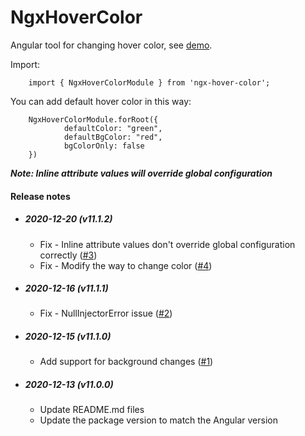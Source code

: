 # NgxHoverColor

Angular tool for changing hover color, see [demo](https://stackblitz.com/edit/ngx-hover-color-example).

Import:

        import { NgxHoverColorModule } from 'ngx-hover-color';

You can add default hover color in this way:

        NgxHoverColorModule.forRoot({
                defaultColor: "green",
                defaultBgColor: "red",
                bgColorOnly: false
        })

***Note: Inline attribute values will override global configuration***

#### Release notes

- ##### 2020-12-20 (v11.1.2)
  * Fix - Inline attribute values don't override global configuration correctly ([#3](https://github.com/zw-sun/ng-tools/issues/3))
  * Fix - Modify the way to change color ([#4](https://github.com/zw-sun/ng-tools/issues/4))

- ##### 2020-12-16 (v11.1.1)
  * Fix - NullInjectorError issue ([#2](https://github.com/zw-sun/ng-tools/issues/2))

- ##### 2020-12-15 (v11.1.0)
  * Add support for background changes ([#1](https://github.com/zw-sun/ng-tools/issues/1))

- ##### 2020-12-13 (v11.0.0)
  * Update README.md files
  * Update the package version to match the Angular version